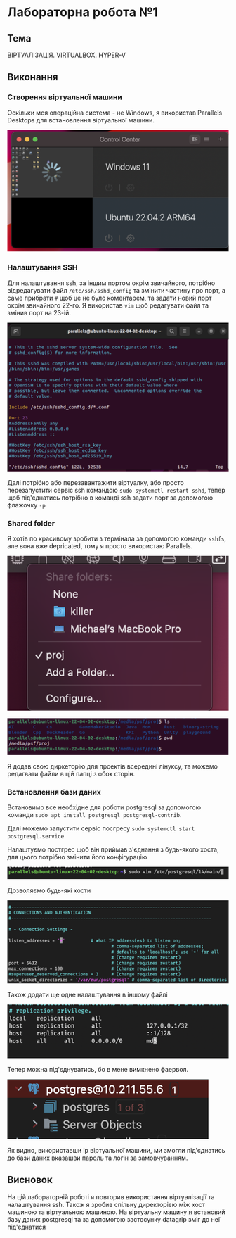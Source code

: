 # Лабораторна робота №1

## Тема

ВІРТУАЛІЗАЦІЯ. VIRTUALBOX. HYPER-V

## Виконання

### Створення віртуальної машини

Оскільки моя операційна система - не Windows, я використав Parallels Desktops для встановлення віртуальної машини.

![Рисунок 1 - Встановлена Ubuntu](1.png)

### Налаштування SSH

Для налаштування ssh, за іншим портом окрім звичайного, потрібно відредагувати файл `/etc/ssh/sshd_config` та змінити частину про порт, а саме прибрати `#` щоб це не було коментарем, та задати новий порт окрім звичайного 22-го. Я використав `vim` щоб редагувати файл та змінив порт на 23-ій.

![Рисунок 2 - Зміна порту за замовчуванням](2.png)

Далі потрібно або перезавантажити віртуалку, або просто перезапустити сервіс ssh командою `sudo systemctl restart sshd`, тепер щоб під'єднатись потрібно в команді ssh задати порт за допомогою флажочку `-p`

### Shared folder

Я хотів по красивому зробити з термінала за допомогою команди `sshfs`, але вона вже depricated, тому я просто використаю Parallels.

![Рисунок 3 - Вибір директорії](3.png)

![Рисунок 4 - Спільна директорія в терміналі](4.png)

Я додав свою диркеторію для проектів всередині лінуксу, та можемо редагвати файли в цій папці з обох сторін.

### Встановлення бази даних

Встановимо все необхідне для роботи postgresql за допомогою команди `sudo apt install postgresql postgresql-contrib`.

Далі можемо запустити сервіс посгресу `sudo systemctl start postgresql.service`

Налаштуємо постгрес щоб він приймав з'єднання з будь-якого хоста, для цього потрібно змінити його конфігурацію

![Рисунок 5 - Файл конфігурації postgres](5.png)

Дозволяємо будь-які хости

![Рисунок 6 - Дозвіл будь-яких хостів](6.png)

Також додати ще одне налаштування в іншому файлі

![Рисунок 7 - Дозвіл будь-яких з'єднань](image.png)

Тепер можна під'єднуватись, бо в мене вимкнено фаервол.

![Рисунок 8 - З'єднання до Postgres](image-1.png)

Як видно, використавши ip віртуальної машини, ми змогли під'єднатись до бази даних вказашви пароль та логін за замовчуванням.

## Висновок

На цій лабораторній роботі я повторив використання віртуалізації та налаштування ssh. Також я зробив спільну директорією між хост машиною та віртуальною машиною. На віртуальну машину я встановий базу даних postgresql та за допомогою застосунку datagrip зміг до неї під'єднатися
